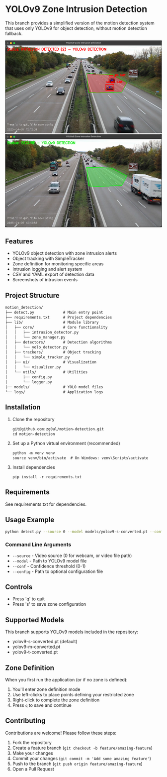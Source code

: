 # YOLOv9 Zone Intrusion Detection

This branch provides a simplified version of the motion detection system that uses only YOLOv9 for object detection, without motion detection fallback.

![Intrusions Screenshot](outputs/intrustions.png)
![No Intrustions Screenshot](outputs/no_intrustions.jpeg)

## Features

- YOLOv9 object detection with zone intrusion alerts
- Object tracking with SimpleTracker
- Zone definition for monitoring specific areas
- Intrusion logging and alert system
- CSV and YAML export of detection data
- Screenshots of intrusion events

## Project Structure

```
motion_detection/
├── detect.py             # Main entry point
├── requirements.txt      # Project dependencies
├── lib/                  # Module library
│   ├── core/             # Core functionality
│   │   ├── intrusion_detector.py
│   │   └── zone_manager.py
│   ├── detectors/        # Detection algorithms
│   │   └── yolo_detector.py
│   ├── trackers/         # Object tracking
│   │   └── simple_tracker.py
│   ├── ui/               # Visualization
│   │   └── visualizer.py
│   └── utils/            # Utilities
│       ├── config.py
│       └── logger.py
├── models/               # YOLO model files
└── logs/                 # Application logs
```

## Installation

1. Clone the repository

   ```
   git@github.com:zg0ul/motion-detection.git
   cd motion-detection
   ```

2. Set up a Python virtual environment (recommended)

   ```
   python -m venv venv
   source venv/bin/activate  # On Windows: venv\Scripts\activate
   ```

3. Install dependencies

   ```
   pip install -r requirements.txt
   ```

## Requirements

See requirements.txt for dependencies.

## Usage Example

```bash
python detect.py --source 0 --model models/yolov9-s-converted.pt --conf 0.3
```

### Command Line Arguments

- `--source` - Video source (0 for webcam, or video file path)
- `--model` - Path to YOLOv9 model file
- `--conf` - Confidence threshold (0-1)
- `--config` - Path to optional configuration file

## Controls

- Press 'q' to quit
- Press 's' to save zone configuration

## Supported Models

This branch supports YOLOv9 models included in the repository:

- yolov9-s-converted.pt (default)
- yolov9-m-converted.pt
- yolov9-t-converted.pt

## Zone Definition

When you first run the application (or if no zone is defined):

1. You'll enter zone definition mode
2. Use left-clicks to place points defining your restricted zone
3. Right-click to complete the zone definition
4. Press `q` to save and continue

## Contributing

Contributions are welcome! Please follow these steps:

1. Fork the repository
2. Create a feature branch (`git checkout -b feature/amazing-feature`)
3. Make your changes
4. Commit your changes (`git commit -m 'Add some amazing feature'`)
5. Push to the branch (`git push origin feature/amazing-feature`)
6. Open a Pull Request
